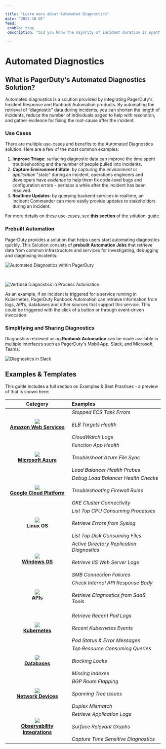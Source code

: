 ```yaml
---

title: "Learn more about Automated Diagnostics"
date: "2022-10-01"
feed:
 enable: true
 description: "Did you know the majority of incident duration is spent in diagnosis? Speeding up diagnosis of issues gets you to the the resolution much quicker.  Learn how Automated Diagnostics saves time and reduces interruptions throughout an incident by allowing responders to efficiently triage problems, only escalating to engineers who can resolve the issue. Resolvers have the data they need on hand, and this troubleshooting data is captured in the incident response record for future retrospectives."

---
```


# Automated Diagnostics

## What is PagerDuty's Automated Diagnostics Solution?
Automated diagnostics is a solution provided by integrating PagerDuty's Incident Response and Runbook Automation products. By automating the retrieval of “diagnostic” data during incidents, you can shorten the length of incidents, reduce the number of individuals paged to help with resolution, and gather evidence for fixing the root-cause after the incident.

### Use Cases
There are multiple use-cases and benefits to the Automated Diagnostics solution. Here are a few of the most common examples:
1. **Improve Triage**: surfacing diagnostic data can improve the time spent troubleshooting and the number of people pulled into incidents.
2. **Capture Environment State**: by capturing the _environment_ or _application_ "state" during an incident, operations engineers and developers have _evidence_ to help them fix code-level bugs and configuration errors - perhaps a while after the incident has been resolved.
3. **Realtime Updates**: by querying backend services in realtime, an Incident Commander can more easily provide updates to stakeholders during an incident.

For more details on these use-cases, see [**this section**](/learning/solutions/automated-diagnostics/automation-beyond-triage) of the solution-guide.

### Prebuilt Automation 
PagerDuty provides a solution that helps users start automating diagnostics quickly. This Solution consists of **prebuilt Automation Jobs** that retrieve data from common infrastructure and services for investigating, debugging and diagnosing incidents:

![Automated Diagnostics within PagerDuty](@assets/img/diag-on-pd-timeline.png) 

<br>

![Verbose Diagnostics in Process Automation](@assets/img/diag-verbose-output.png)

As an example, if an incident is triggered for a service running in Kubernetes, PagerDuty Runbook Automation can retrieve information from logs, API’s, databases and other sources that support this service.  This could be triggered with the click of a button or through event-driven invocation.

### Simplifying and Sharing Diagnostics
Diagnostics retrieved using **Runbook Automation** can be made available in multiple interfaces such as PagerDuty's Mobil App, Slack, and Microsoft Teams:

![Diagnostics in Slack](@assets/img/diag_in_slack.png)

## Examples & Templates
This guide includes a full section on Examples & Best Practices - a preview of that is shown here:

|Category|Examples|
|:----:|:--------|
[<img src="@assets/img/aws-logo.png" style="border:none;">](/learning/solutions/automated-diagnostics/examples/public-cloud-providers.html)<br>[**Amazon Web Services**](/learning/solutions/automated-diagnostics/examples/public-cloud-providers.html)| _Stopped ECS Task Errors_<br><br> _ELB Targets Health_<br><br> _CloudWatch Logs_
[<img src="@assets/img/azure-logo.png" style="border:none;">](/learning/solutions/automated-diagnostics/examples/public-cloud-providers.html#azure)<br>[**Microsoft Azure**](/learning/solutions/automated-diagnostics/examples/public-cloud-providers.html#azure)|_Function App Health_<br><br> _Troubleshoot Azure File Sync_<br><br> _Load Balancer Health Probes_
[<img src="@assets/img/google-cloud-logo.png" style="border:none;">](/learning/solutions/automated-diagnostics/examples/public-cloud-providers.html#google-cloud-platform-gcp)<br>[**Google Cloud Platform**](/learning/solutions/automated-diagnostics/examples/public-cloud-providers.html#google-cloud-platform)|_Debug Load Balancer Health Checks_<br><br> _Troubleshooting Firewall Rules_<br><br> _GKE Cluster Connectivity_
[<img src="@assets/img/linux-logo.png" style="border:none;">](/learning/solutions/automated-diagnostics/examples/linux.html)<br>[**Linux OS**](/learning/solutions/automated-diagnostics/examples/linux.html)|_List Top CPU Consuming Processes_<br><br> _Retrieve Errors from Syslog_<br><br> _List Top Disk Consuming Files_
[<img src="@assets/img/windows-logo.png" style="border:none;">](/learning/solutions/automated-diagnostics/examples/windows.html)<br>[**Windows OS**](/learning/solutions/automated-diagnostics/examples/windows.html)|_Active Directory Replication Diagnostics_<br><br> _Retrieve IIS Web Server Logs_<br><br> _SMB Connection Failures_
[<img src="@assets/img/rest-api-logo.png" style="border:none;">](/learning/solutions/automated-diagnostics/examples/apis.html)<br>[**APIs**](/learning/solutions/automated-diagnostics/examples/apis.html)|_Check Internal API Response Body_<br><br> _Retrieve Diagnostics from SaaS Tools_<br><br>
[<img src="@assets/img/kubernetes-logo.png" style="border:none;">](/learning/solutions/automated-diagnostics/examples/kubernetes.html)<br>[**Kubernetes**](/learning/solutions/automated-diagnostics/examples/kubernetes.html)|_Retrieve Recent Pod Logs_<br><br> _Recent Kubernetes Events_<br><br> _Pod Status & Error Messages_
[<img src="@assets/img/mysql-logo.png" style="border:none;">](/learning/solutions/automated-diagnostics/examples/databases.html)<br>[**Databases**](/learning/solutions/automated-diagnostics/examples/Databases.html)|_Top Resource Consuming Queries_<br><br> _Blocking Locks_<br><br> _Missing Indexes_
[<img src="@assets/img/network-switch.png" style="border:none;">](/learning/solutions/automated-diagnostics/examples/network-devices.html)<br>[**Network Devices**](/learning/solutions/automated-diagnostics/examples/network-devices.html)|_BGP Route Flapping_<br><br> _Spanning Tree Issues_<br><br> _Duplex Mismatch_
[<img src="@assets/img/cloudwatch-logo.png" style="border:none;">](/learning/solutions/automated-diagnostics/examples/observability-integrations.html)<br>[**Observability Integrations**](/learning/solutions/automated-diagnostics/examples/observability-integrations.html)|_Retrieve Application Logs_<br><br> _Surface Relevant Graphs_<br><br> _Capture Time Sensitive Diagnostics_


